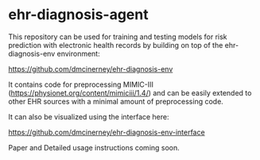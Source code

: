 # ehr-diagnosis-agent

This repository can be used for training and testing models for risk prediction with electronic health records by building on top of the ehr-diagnosis-env environment:

https://github.com/dmcinerney/ehr-diagnosis-env

It contains code for preprocessing MIMIC-III (https://physionet.org/content/mimiciii/1.4/) and can be easily extended to other EHR sources with a minimal amount of preprocessing code.

It can also be visualized using the interface here:

https://github.com/dmcinerney/ehr-diagnosis-env-interface

Paper and Detailed usage instructions coming soon.
